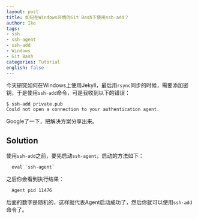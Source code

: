 ```yaml
---
layout: post
title: 如何在Windows环境的Git Bash下使用ssh-add？
author: Ike
tags:
- ssh
- ssh-agent
- ssh-add
- Windows
- Git Bash
categories: Tutorial
english: false
---
```


今天研究如何在Windows上使用Jekyll，最后用``rsync``同步的时候，需要添加密钥，于是使用``ssh-add``命令，可是我收到以下的错误：

```
$ ssh-add private.pub
Could not open a connection to your authentication agent.
```

Google了一下，把解决方案分享出来。

## Solution

使用``ssh-add``之前，要先启动``ssh-agent``，启动的方法如下：

```
  eval `ssh-agent`
```

之后你会看到执行结果：

```
  Agent pid 11476
```

后面的数字是随机的，这样就代表Agent启动成功了，然后你就可以使用``ssh-add``命令了。
